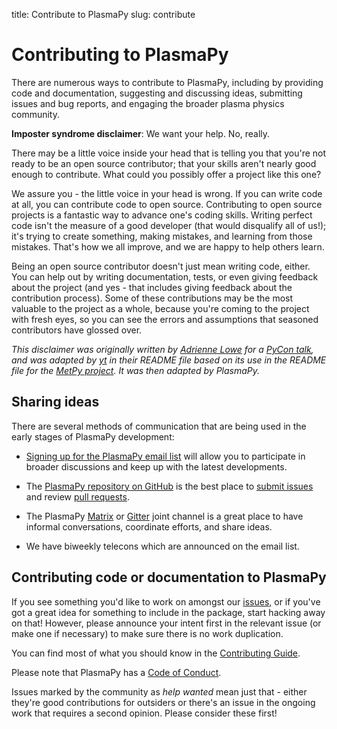 title: Contribute to PlasmaPy
slug: contribute

# Contributing to PlasmaPy

There are numerous ways to contribute to PlasmaPy, including by
providing code and documentation, suggesting and discussing ideas,
submitting issues and bug reports, and engaging the broader plasma
physics community.  

**Imposter syndrome disclaimer**: We want your help. No, really.

There may be a little voice inside your head that is telling you that you're not
ready to be an open source contributor; that your skills aren't nearly good
enough to contribute. What could you possibly offer a project like this one?

We assure you - the little voice in your head is wrong. If you can write code at
all, you can contribute code to open source. Contributing to open source
projects is a fantastic way to advance one's coding skills. Writing perfect code
isn't the measure of a good developer (that would disqualify all of us!); it's
trying to create something, making mistakes, and learning from those
mistakes. That's how we all improve, and we are happy to help others learn.

Being an open source contributor doesn't just mean writing code, either. You can
help out by writing documentation, tests, or even giving feedback about the
project (and yes - that includes giving feedback about the contribution
process). Some of these contributions may be the most valuable to the project as
a whole, because you're coming to the project with fresh eyes, so you can see
the errors and assumptions that seasoned contributors have glossed over.

*This disclaimer was originally written by
[Adrienne Lowe](https://github.com/adriennefriend) for a
[PyCon talk](https://www.youtube.com/watch?v=6Uj746j9Heo), and was adapted by 
[yt](https://github.com/yt-project/yt) in their README file based on its use 
in the README file for the [MetPy project](https://github.com/Unidata/MetPy).
It was then adapted by PlasmaPy.*

## Sharing ideas

There are several methods of communication that are being used in the
early stages of PlasmaPy development:

* [Signing up for the PlasmaPy email
  list](https://groups.google.com/forum/#!forum/plasmapy) will allow
  you to participate in broader discussions and keep up with the
  latest developments.

* The [PlasmaPy repository on
  GitHub](https://github.com/PlasmaPy/plasmapy) is the best place to
  [submit issues](https://github.com/PlasmaPy/plasmapy/issues) and
  review [pull requests](https://github.com/PlasmaPy/plasmapy/pulls).

* The PlasmaPy [Matrix](https://riot.im/app/#/room/#plasmapy:matrix.org) or 
  [Gitter](https://gitter.im/PlasmaPy/Lobby) joint channel
  is a great place to have informal conversations, coordinate efforts,
  and share ideas.  
* We have biweekly telecons which are announced on the email list.

## Contributing code or documentation to PlasmaPy

If you see something you'd like to work on amongst our
[issues](https://github.com/PlasmaPy/PlasmaPy/issues), or if you've got
a great idea for something to include in the package, start hacking away on
that! However, please announce your intent first in the relevant issue (or make
one if necessary) to make sure there is no work duplication.

You can find most of what you should know in the [Contributing Guide](http://docs.plasmapy.org/en/master/development/index.html).

Please note that PlasmaPy has a [Code of Conduct](CODE_OF_CONDUCT.md).

Issues marked by the community as *help wanted* mean just that - either they're
good contributions for outsiders or there's an issue in the ongoing work that
requires a second opinion. Please consider these first!
